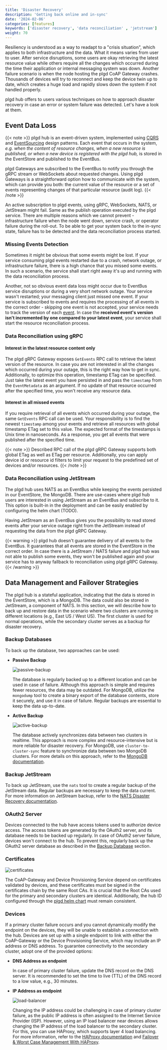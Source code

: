 ```yaml
---
title: 'Disaster Recovery'
description: 'Getting back online and in-sync'
date: '2024-02-06'
categories: [features]
keywords: ['disaster recovery', 'data reconciliation' , 'jetstream']
weight: 70
---
```


Resiliency is understood as a way to readapt to a "crisis situation", which applies to both infrastructure and the data. What it means varies from user to user. After service disruptions, some users are okay retrieving the latest resource value while others require all the changes which occurred during the time their application or internal messaging system was down. Another failure scenario is when the node hosting the plgd CoAP Gateway crashes. Thousands of devices will try to reconnect and keep the device twin up to date, which creates a huge load and rapidly slows down the system if not handled properly.

plgd hub offers to users various techniques on how to approach disaster recovery in case an error or system failure was detected. Let's have a look at them.

## Event Data Loss

{{< note >}}
plgd hub is an event-driven system, implemented using [CQRS](https://docs.microsoft.com/en-us/azure/architecture/patterns/cqrs) and [EventSourcing](https://docs.microsoft.com/en-us/azure/architecture/patterns/event-sourcing) design patterns. Each event that occurs in the system, _e.g. when the content of resource changes, when a new resource is published, or when a new device is registered with the plgd hub,_ is stored in the EventStore and published to the EventBus.

plgd Gateways are subscribed to the EventBus to notify you through the gRPC stream or WebSockets about requested changes. Using plgd Gateways is a straightforward option how to communicate with the system, which can provide you both: the current value of the resource or a set of events representing changes of that particular resource (audit log).
{{< /note >}}

An active subscription to plgd events, using gRPC, WebSockets, NATS, or JetStream might fail. Same as the publish operation executed by the plgd service. There are multiple reasons which we cannot prevent - infrastructure failure when the node went down, service crash, or operator failure during the roll-out. To be able to get your system back to the in-sync state, failure has to be detected and the data reconciliation process started.

### Missing Events Detection

Sometimes it might be obvious that some events might be lost. If your service consuming plgd events restarted due to a crash, network outage, or infrastructure failure, there is a high chance that you missed some events. In such a scenario, the service shall start right away it's up and running with the data reconciliation process.

Another, not so obvious event data loss might occur due to EventBus service disruptions or during a very short network outage. Your service wasn't restarted; your messaging client just missed one event.
If your service is subscribed to events and requires the processing of all events in the correct order - skipping one event is not accepted, your service needs to track the version of each [event](https://github.com/plgd-dev/hub/blob/main/resource-aggregate/pb/events.proto). In case the **received event's version isn't incremented by one compared to your latest event**, your service shall start the resource reconciliation process.

### Data Reconciliation using gRPC

#### Interest in the latest resource content only

The plgd gRPC Gateway exposes `GetEvents` RPC call to retrieve the latest version of the resource. In case you are not interested in all the changes which occurred during your outage, this is the right way how to get in sync. Additionally, to optimize this operation, timestamp ETag can be specified. Just take the latest event you have persisted in and pass the `timestamp` from the `EventMetadata` as an argument. If no update of that resource occurred after the specified time, you won't receive any resource data.

#### Interest in all missed events

If you require retrieval of all events which occurred during your outage, the same `GetEvents` RPC call can be used. Your responsibility is to find the newest `timestamp` among your events and retrieve all resources with global timestamp ETag set to this value. The expected format of the timestamps is Unix time in nanoseconds. As a response, you get all events that were published after the specified time.

{{< note >}}
Described RPC call of the plgd gRPC Gateway supports both global ETag as well as ETag per resource. Additionally, you can apply device id or resource id filters to limit your request to the predefined set of devices and/or resources.
{{< /note >}}

### Data Reconciliation using JetStream

The plgd hub uses NATS as an EventBus while keeping the events persisted in our EventStore, the MongoDB. There are use-cases where plgd hub users are interested in using JetStream as an EventBus and subscribe to it. This option is built-in in the deployment and can be easily enabled by configuring the helm chart (TODO).

Having JetStream as an EventBus gives you the possibility to read stored events after your service outage right from the JetStream instead of requesting the data from the plgd gRPC Gateway.

{{< warning >}}
plgd hub doesn't guarantee delivery of all events to the EventBus. It guarantees that all events are stored in the EventStore in the correct order. In case there is a JetStream / NATS failure and plgd hub was not able to publish some events, they won't be published again and your service has to anyway fallback to reconciliation using plgd gRPC Gateway.
{{< /warning >}}

## Data Management and Failover Strategies

The plgd hub is a stateful application, indicating that the data is stored in the EventStore, which is a MongoDB. The data could also be stored in JetStream, a component of NATS. In this section, we will describe how to back up and restore data in the scenario where two clusters are running in different locations (e.g., East US / West US). The first cluster is used for normal operations, while the secondary cluster serves as a backup for disaster recovery.

### Backup Databases

To back up the database, two approaches can be used:

* **Passive Backup**
  
  ![passive-backup](/docs/features/monitoring-and-diagnostics/static/disaster-recovery-passive-backup.drawio.svg)

  The database is regularly backed up to a different location and can be used in case of failure. Although this approach is simple and requires fewer resources, the data may be outdated. For MongoDB, utilize the `mongodump` tool to create a binary export of the database contents, store it securely, and use it in case of failure. Regular backups are essential to keep the data up-to-date.

* **Active Backup**

  ![active-backup](/docs/features/monitoring-and-diagnostics/static/disaster-recovery-active-backup.drawio.svg)

  The database actively synchronizes data between two clusters in realtime. This approach is more complex and resource-intensive but is more reliable for disaster recovery. For MongoDB, use `cluster-to-cluster-sync` feature to synchronize data between two MongoDB clusters. For more details on this approach, refer to the [MongoDB documentation](https://www.mongodb.com/docs/cluster-to-cluster-sync/current/connecting/onprem-to-onprem/).

### Backup JetStream

To back up JetStream, use the `nats` tool to create a regular backup of the JetStream data. Regular backups are necessary to keep the data current. For more information on JetStream backup, refer to the [NATS Disaster Recovery documentation](https://docs.nats.io/running-a-nats-service/nats_admin/jetstream_admin/disaster_recovery).

### OAuth2 Server

Devices connected to the hub have access tokens used to authorize device access. The access tokens are generated by the OAuth2 server, and its database needs to be backed up regularly. In case of OAuth2 server failure, devices won't connect to the hub. To prevent this, regularly back up the OAuth2 server database as described in the [Backup Database](#backup-databases) section.

### Certificates

![certificates](/docs/features/monitoring-and-diagnostics/static/disaster-recovery-certificates.drawio.svg)

The CoAP-Gateway and Device Provisioning Service depend on certificates validated by devices, and these certificates must be signed in the certificates chain by the same Root CAs. It is crucial that the Root CAs used for the primary and secondary clusters are identical. Additionally, the hub ID configured through the [plgd helm chart](https://github.com/plgd-dev/hub/blob/4c4861a4bc483ba4080a1d448063da392eff4026/charts/plgd-hub/values.yaml#L6) must remain consistent.

### Devices

If a primary cluster failure occurs and you cannot dynamically modify the endpoint on the devices, they will be unable to establish a connection with the hub. Devices are set up with a single endpoint to link with either the CoAP-Gateway or the Device Provisioning Service, which may include an IP address or DNS address. To guarantee connectivity to the secondary cluster, adopt one of the provided options:

* **DNS Address as endpoint**
  
  In case of primary cluster failure, update the DNS record on the DNS server. It is recommended to set the time to live (TTL) of the DNS record to a low value, e.g., 30 minutes.

* **IP Address as endpoint**
  
  ![load-balancer](/docs/features/monitoring-and-diagnostics/static/disaster-recovery-load-balancer.drawio.svg)

  Changing the IP address could be challenging in case of primary cluster failure, as the public IP address is often assigned to the Internet Service Provider (ISP). However, using an IP load balancer near devices allows changing the IP address of the load balancer to the secondary cluster. For this, you can use HAProxy, which supports layer 4 load balancing. For more information, refer to the [HAProxy documentation](https://www.haproxy.com/documentation/haproxy-configuration-tutorials/load-balancing/tcp/) and [Failover & Worst Case Management With HAProxy](https://www.haproxy.com/blog/failover-and-worst-case-management-with-haproxy).
